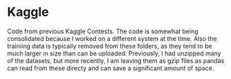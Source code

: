 # Kaggle

Code from previous Kaggle Contests.
The code is somewhat being consolidated because I worked on a different system at the time. Also the trainiing data is typically removed from these folders, as they tend to be much larger in size than can be uploaded. Previously, I had unzipped many of the datasets, but more recently, I am leaving them as gzip files as pandas can read from these directy and can save a significant amount of space.
